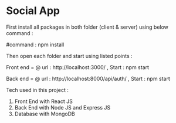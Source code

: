# Social App

First install all packages in both folder (client & server) using below command :

#command : npm install

Then open each folder and start using listed points : 

Front end  = 
@ url : http://localhost:3000/ ,
Start : npm start

Back end =
@ url : http://localhost:8000/api/auth/ ,
Start : npm start

Tech used in this project : 
1. Front End with React JS
2. Back End with Node JS and Express JS
3. Database with MongoDB
